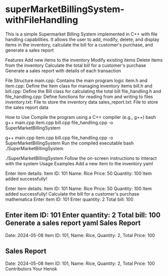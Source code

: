 # superMarketBillingSystem-withFileHandling
This is a simple Supermarket Billing System implemented in C++ with file handling capabilities. It allows the user to add, modify, delete, and display items in the inventory, calculate the bill for a customer's purchase, and generate a sales report

Features
Add new items to the inventory
Modify existing items
Delete items from the inventory
Calculate the total bill for a customer's purchase
Generate a sales report with details of each transaction


File Structure
main.cpp: Contains the main program logic
item.h and item.cpp: Define the Item class for managing inventory items
bill.h and bill.cpp: Define the Bill class for calculating the total bill
file_handling.h and file_handling.cpp: Define functions for reading from and writing to files
inventory.txt: File to store the inventory data
sales_report.txt: File to store the sales report data

How to Use
Compile the program using a C++ compiler (e.g., g++)
bash
g++ main.cpp item.cpp bill.cpp file_handling.cpp -o SuperMarketBillingSystem

g++ main.cpp item.cpp bill.cpp file_handling.cpp -o SuperMarketBillingSystem
Run the compiled executable
bash
./SuperMarketBillingSystem


./SuperMarketBillingSystem
Follow the on-screen instructions to interact with the system
Usage Examples
Add a new item to the inventory
yaml

Enter item details:
Item ID: 101
Name: Rice
Price: 50
Quantity: 100
Item added successfully!

Enter item details:
Item ID: 101
Name: Rice
Price: 50
Quantity: 100
Item added successfully!
Calculate the bill for a customer's purchase
mathematica
Enter item ID: 101
Enter quantity: 2
Total bill: 100

Enter item ID: 101
Enter quantity: 2
Total bill: 100
Generate a sales report
yaml
Sales Report
------------
Date: 2024-05-08
Item ID: 101, Name: Rice, Quantity: 2, Total Price: 100

Sales Report
------------
Date: 2024-05-08
Item ID: 101, Name: Rice, Quantity: 2, Total Price: 100
Contributors
Your Henok
